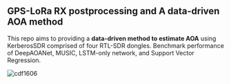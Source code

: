 ## GPS-LoRa RX postprocessing and A data-driven AOA method

This repo aims to providing a **data-driven method to estimate AOA** using KerberosSDR comprised of four RTL-SDR dongles. Benchmark performance of DeepAOANet, MUSIC, LSTM-only network, and Support Vector Regression.

![cdf1606](https://github.com/zdai257/GPSLoRaRX/blob/main/data_1606/df_collection/CDF2.png)
